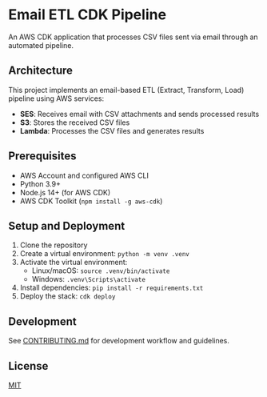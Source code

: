 # Email ETL CDK Pipeline

An AWS CDK application that processes CSV files sent via email through an automated pipeline.

## Architecture

This project implements an email-based ETL (Extract, Transform, Load) pipeline using AWS services:
- **SES**: Receives email with CSV attachments and sends processed results 
- **S3**: Stores the received CSV files
- **Lambda**: Processes the CSV files and generates results

## Prerequisites

- AWS Account and configured AWS CLI
- Python 3.9+
- Node.js 14+ (for AWS CDK)
- AWS CDK Toolkit (`npm install -g aws-cdk`)

## Setup and Deployment

1. Clone the repository
2. Create a virtual environment: `python -m venv .venv`
3. Activate the virtual environment: 
   - Linux/macOS: `source .venv/bin/activate`
   - Windows: `.venv\Scripts\activate`
4. Install dependencies: `pip install -r requirements.txt`
5. Deploy the stack: `cdk deploy`

## Development

See [CONTRIBUTING.md](CONTRIBUTING.md) for development workflow and guidelines.

## License

[MIT](LICENSE)